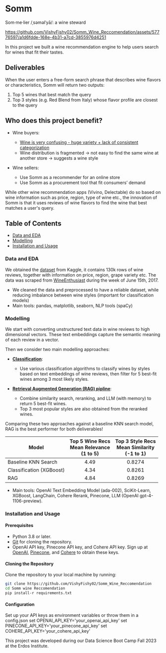 # **Somm**


Som·me·lier /ˌsəməlˈyā/: a wine steward 


https://github.com/VishyFishy02/Somm_Wine_Reccomendation/assets/57776597/a1d6fdde-168e-4b31-a7cd-3855976d4251

In this project we built a wine recommendation engine to help users search for wines that fit their tastes.

## Deliverables
When the user enters a free-form search phrase that describes wine flavors or characteristics, Somm will return two outputs:

1. Top 5 wines that best match the query
2. Top 3 styles (e.g. Red Blend from Italy) whose flavor profile are closest to the query

## Who does this project benefit?

- Wine buyers:
    * [Wine is very confusing - huge variety + lack of consistent categorization](https://www.vox.com/the-goods/2020/3/4/21152752/understanding-wine-complicated-learning-education)
    * Wine distribution is fragmented → not easy to find the same wine at another store → suggests a wine style

- Wine sellers: 
    * Use Somm as a recommender for an online store
    * Use Somm as a procurement tool that fit consumers’ demand

While other wine recommendation apps (Vivino, Delectable) do so based on wine information such as price, region, type of wine etc., the innovation of Somm is that it uses reviews of wine flavors to find the wine that best matches a user's query.


## Table of Contents
- [Data and EDA](#data-and-eda)
- [Modelling](#modelling)
- [Installation and Usage](#installation-and-usage)


### Data and EDA
We obtained the [dataset](https://www.kaggle.com/datasets/zynicide/wine-reviews) from Kaggle, it contains 130k rows of wine reviews, together with information on price, region, grape variety etc. The data was scraped from [WineEnthusiast](https://wineenthusiast.com/?s=&drink_type=wine) during the week of June 15th, 2017.

- We cleaned the data and preprocessed to have a reliable dataset, while reducing imbalance between wine styles (important for classification models)
- Main tools: pandas, matplotlib, seaborn, NLP tools (spaCy)

### Modelling

We start with converting unstructured text data in wine reviews to high dimensional vectors. These text embeddings capture the semantic meaning of each review in a vector.

Then we consider two main modelling approaches:

- [**Classification**](Modeling/Classification_algorithms.ipynb): 
    - Use various classification algorithms to classify wines by styles based on text embeddings of wine reviews, then filter for 5 best-fit wines among 3 most likely styles.
 
- [**Retrieval Augmented Generation (RAG) pipline**](Modeling/Wine_Recommender_RAG_Langchain_Pinecone_OpenAI_Cohere.ipynb): 
    - Combine similarity search, reranking, and LLM (with memory) to return 5 best-fit wines. 
    - Top 3 most popular styles are also obtained from the reranked wines.

Comparing these two approaches against a baseline KNN search model, RAG is the best performer for both deliverables!


|Model| Top 5 Wine Recs<br>Mean Relevance<br>(1 to 5) | Top 3 Style Recs<br>Mean Similarity<br>(-1 to 1)|
|---|:---:|:---:|
|Baseline KNN Search| 4.49 | 0.8274 |
|Classification (XGBoost) | 4.34 | 0.8261 |
|RAG| 4.84 | 0.8269 |


- Main tools: OpenAI Text Embedding Model (ada-002), SciKit-Learn, XGBoost, LangChain, Cohere Rerank, Pinecone, LLM (OpenAI gpt-4-1106-preview).


### Installation and Usage

#### Prerequisites

- Python 3.8 or later.
- [Git](https://git-scm.com/downloads) for cloning the repository.
- OpenAI API key, Pinecone API key, and Cohere API key. Sign up at [OpenAI](https://openai.com/), [Pinecone](https://www.pinecone.io/), and [Cohere](https://www.cohere.ai/) to obtain these keys.

#### Cloning the Repository

Clone the repository to your local machine by running:

```bash
git clone https://github.com/VishyFishy02/Somm_Wine_Reccomendation
cd Somm wine Reccomendation
pip install-r requirements.txt
```

#### Configuration
Set up your API keys as environment variables or throw them in a config.json
set OPENAI_API_KEY='your_openai_api_key'
set PINECONE_API_KEY='your_pinecone_api_key'
set COHERE_API_KEY='your_cohere_api_key'


This project was developed during our Data Science Boot Camp Fall 2023 at the Erdos Institute.













